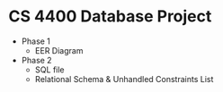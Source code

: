 # CS 4400 Database Project
- Phase 1
  - EER Diagram
- Phase 2
  - SQL file
  - Relational Schema & Unhandled Constraints List

